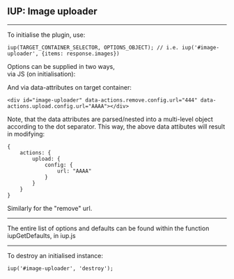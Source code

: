 ## IUP: Image uploader  

----------------  
To initialise the plugin, use:  
```
iup(TARGET_CONTAINER_SELECTOR, OPTIONS_OBJECT); // i.e. iup('#image-uploader', {items: response.images})
```  

Options can be supplied in two ways,  
via JS (on initialisation):

And via data-attributes on target container:  
```
<div id="image-uploader" data-actions.remove.config.url="444" data-actions.upload.config.url="AAAA"></div>  
```   

Note, that the data attributes are parsed/nested into a multi-level object according to the dot separator. This way,
the above data attibutes will result in modifying:   
```
{
    actions: {
        upload: {
            config: {
                url: "AAAA"
            }
        }
    }
}
```  

Similarly for the "remove" url.  

------------------  

The entire list of options and defaults can be found within the function iupGetDefaults, in iup.js

------------------  


To destroy an initialised instance:  
```
iup('#image-uploader', 'destroy');
```   
